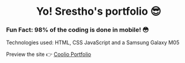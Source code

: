 <h1 align="center">Yo! Srestho's portfolio 😎</h1>
<h3>Fun Fact: 98% of the coding is done in mobile! 😳</h3>
Technologies used: HTML, CSS JavaScript and a Samsung Galaxy M05 

Preview the site 👉 <a href="https://srestho0101.github.io/Coolio-Portfolio/">Coolio Portfolio</a>
